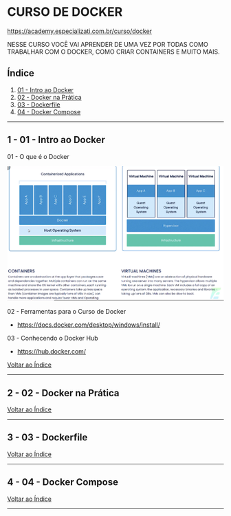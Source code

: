 # CURSO DE DOCKER

https://academy.especializati.com.br/curso/docker

NESSE CURSO VOCÊ VAI APRENDER DE UMA VEZ POR TODAS COMO TRABALHAR COM O DOCKER, COMO CRIAR CONTAINERS E MUITO MAIS.

## <a name="indice">Índice</a>

1. [01 - Intro ao Docker](#parte1)     
2. [02 - Docker na Prática](#parte2)     
3. [03 - Dockerfile](#parte3)     
4. [04 - Docker Compose](#parte4)     
---


## <a name="parte1">1 - 01 - Intro ao Docker</a>

01 - O que é o Docker

![](img/aula01.png)

02 - Ferramentas para o Curso de Docker

- https://docs.docker.com/desktop/windows/install/

03 - Conhecendo o Docker Hub

- https://hub.docker.com/

[Voltar ao Índice](#indice)

---


## <a name="parte2">2 - 02 - Docker na Prática</a>



[Voltar ao Índice](#indice)

---


## <a name="parte3">3 - 03 - Dockerfile</a>



[Voltar ao Índice](#indice)

---


## <a name="parte4">4 - 04 - Docker Compose</a>



[Voltar ao Índice](#indice)

---

